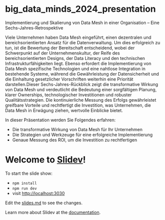 # big_data_minds_2024_presentation

Implementierung und Skalierung von Data Mesh in einer Organisation – Eine Sechs-Jahres-Retrospektive

Viele Unternehmen haben Data Mesh eingeführt, einen dezentralen und bereichsorientierten Ansatz für die Datenverwaltung. Um dies erfolgreich zu tun, ist die Bewertung der Bereitschaft entscheidend, wobei der Schwerpunkt auf der Unternehmenskultur, der Reife des bereichsorientierten Designs, der Data Literacy und den technischen Infrastrukturfähigkeiten liegt. Ebenso erfordert die Implementierung von Data Mesh spezifische Technologien und eine nahtlose Integration in bestehende Systeme, während die Gewährleistung der Datensicherheit und die Einhaltung gesetzlicher Vorschriften weiterhin eine Priorität darstellen.Dieser Sechs-Jahres-Rückblick zeigt die transformative Wirkung von Data Mesh und verdeutlicht die Bedeutung einer sorgfältigen Planung, klarer Ownerships, technologischer Investitionen und robuster Qualitätsstrategien. Die kontinuierliche Messung des Erfolgs gewährleistet greifbare Vorteile und rechtfertigt die Investition, was Unternehmen, die Data Mesh in Erwägung ziehen, wertvolle Einblicke bietet.

In dieser Präsentation werden Sie Folgendes erfahren:

- Die transformative Wirkung von Data Mesh für Ihr Unternehmen
- Die Strategien und Werkzeuge für eine erfolgreiche Implementierung
- Genaue Messung des ROI, um die Investition zu rechtfertigen


# Welcome to [Slidev](https://github.com/slidevjs/slidev)!

To start the slide show:

- `npm install`
- `npm run dev`
- visit <http://localhost:3030>

Edit the [slides.md](./slides.md) to see the changes.

Learn more about Slidev at the [documentation](https://sli.dev/).
